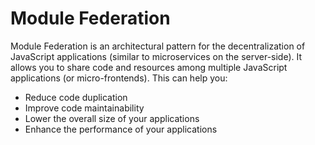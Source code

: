 # Module Federation
Module Federation is an architectural pattern for the decentralization of JavaScript applications (similar to microservices on the server-side). It allows you to share code and resources among multiple JavaScript applications (or micro-frontends). This can help you:

- Reduce code duplication
- Improve code maintainability
- Lower the overall size of your applications
- Enhance the performance of your applications